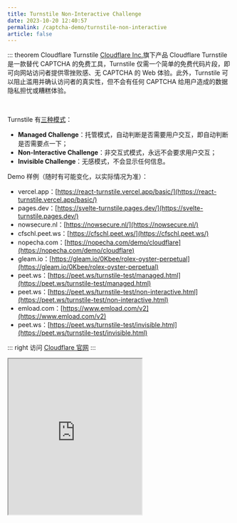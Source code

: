 ```yaml
---
title: Turnstile Non-Interactive Challenge
date: 2023-10-20 12:40:57
permalink: /captcha-demo/turnstile-non-interactive
article: false
---
```


::: theorem Cloudflare Turnstile
[Cloudflare Inc.](https://www.cloudflare.com/our-story/)旗下产品 Cloudflare Turnstile 是一款替代 CAPTCHA 的免费工具，Turnstile 仅需一个简单的免费代码片段，即可向网站访问者提供零挫败感、无 CAPTCHA 的 Web 体验。此外，Turnstile 可以阻止滥用并确认访问者的真实性，但不会有任何 CAPTCHA 给用户造成的数据隐私担忧或糟糕体验。

<br>

Turnstile 有[三种模式](https://developers.cloudflare.com/turnstile/reference/widget-types/)：

- **Managed Challenge**：托管模式，自动判断是否需要用户交互，即自动判断是否需要点一下；
- **Non-Interactive Challenge**：非交互式模式，永远不会要求用户交互；
- **Invisible Challenge**：无感模式，不会显示任何信息。

Demo 样例（随时有可能变化，以实际情况为准）：
<br>

- vercel.app：[https://react-turnstile.vercel.app/basic/](https://react-turnstile.vercel.app/basic/)<Badge text="多种自定义" type="tip" vertical="middle"/>
- pages.dev：[https://svelte-turnstile.pages.dev/](https://svelte-turnstile.pages.dev/)<Badge text="多种自定义" type="tip" vertical="middle"/>
- nowsecure.nl：[https://nowsecure.nl/](https://nowsecure.nl/)<Badge text="Managed Challenge" type="tip" vertical="middle"/>
- cfschl.peet.ws：[https://cfschl.peet.ws/](https://cfschl.peet.ws/)<Badge text="Managed Challenge" type="tip" vertical="middle"/>
- nopecha.com：[https://nopecha.com/demo/cloudflare](https://nopecha.com/demo/cloudflare)<Badge text="Managed Challenge" type="tip" vertical="middle"/>
- gleam.io：[https://gleam.io/0Kbee/rolex-oyster-perpetual](https://gleam.io/0Kbee/rolex-oyster-perpetual)<Badge text="Managed Challenge" type="tip" vertical="middle"/>
- peet.ws：[https://peet.ws/turnstile-test/managed.html](https://peet.ws/turnstile-test/managed.html)<Badge text="Managed Challenge" type="tip" vertical="middle"/>
- peet.ws：[https://peet.ws/turnstile-test/non-interactive.html](https://peet.ws/turnstile-test/non-interactive.html)<Badge text="Non-Interactive Challenge" type="tip" vertical="middle"/> <Badge text="本页使用" type="error" vertical="middle"/>
- emload.com：[https://www.emload.com/v2](https://www.emload.com/v2)<Badge text="Non-Interactive Challenge" type="tip" vertical="middle"/>
- peet.ws：[https://peet.ws/turnstile-test/invisible.html](https://peet.ws/turnstile-test/invisible.html)<Badge text="Invisible Challenge" type="tip" vertical="middle"/>

::: right
访问 [Cloudflare 官网](https://www.cloudflare.com/zh-cn/products/turnstile/)
:::

<iframe src="https://peet.ws/turnstile-test/non-interactive.html" height="350px"></iframe>

